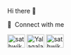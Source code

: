 Hi there 👋

🔗  Connect with me

<p align="left">
<a href="https://www.linkedin.com/in/sathwik-yalagala" target="blank"><img align="center" src="https://raw.githubusercontent.com/rahuldkjain/github-profile-readme-generator/master/src/images/icons/Social/linked-in-alt.svg" alt="sathwik-yalagala" height="30" width="40" /></a>
<a href="https://x.com/YalagalaSathwik" target="blank"><img align="center" src="https://cdn.jsdelivr.net/npm/simple-icons@v9/icons/x.svg" alt="YalagalaSathwik" height="30" width="40" /></a>
<a href="https://www.instagram.com/sathwik3538/" target="blank"><img align="center" src="https://raw.githubusercontent.com/rahuldkjain/github-profile-readme-generator/master/src/images/icons/Social/instagram.svg" alt="sathwik3538" height="30" width="40" /></a>
</p>
